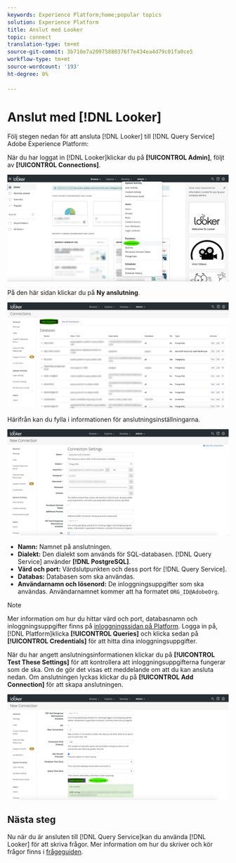 ```yaml
---
keywords: Experience Platform;home;popular topics
solution: Experience Platform
title: Anslut med Looker
topic: connect
translation-type: tm+mt
source-git-commit: 3b710e7a20975880376f7e434ea4d79c01fa0ce5
workflow-type: tm+mt
source-wordcount: '193'
ht-degree: 0%

---
```



# Anslut med [!DNL Looker]

Följ stegen nedan för att ansluta [!DNL Looker] till [!DNL Query Service] Adobe Experience Platform:

När du har loggat in [!DNL Looker]klickar du på **[!UICONTROL Admin]**, följt av **[!UICONTROL Connections]**.

![](../images/clients/looker/click-admin-connections.png)

På den här sidan klickar du på **Ny anslutning**.

![](../images/clients/looker/click-new-connection.png)

Härifrån kan du fylla i informationen för anslutningsinställningarna.

![](../images/clients/looker/new-connection.png)

- **Namn:** Namnet på anslutningen.
- **Dialekt:** Den dialekt som används för SQL-databasen. [!DNL Query Service] använder **[!DNL PostgreSQL]**.
- **Värd och port:** Värdslutpunkten och dess port för [!DNL Query Service].
- **Databas:** Databasen som ska användas.
- **Användarnamn och lösenord:** De inloggningsuppgifter som ska användas. Användarnamnet kommer att ha formatet `ORG_ID@AdobeOrg`.

>[!NOTE]
>
>Mer information om hur du hittar värd och port, databasnamn och inloggningsuppgifter finns på [inloggningssidan på Platform](https://platform.adobe.com/query/configuration). Logga in på, [!DNL Platform]klicka **[!UICONTROL Queries]** och klicka sedan på **[!UICONTROL Credentials]** för att hitta dina inloggningsuppgifter.

När du har angett anslutningsinformationen klickar du på **[!UICONTROL Test These Settings]** för att kontrollera att inloggningsuppgifterna fungerar som de ska. Om de gör det visas ett meddelande om att du kan ansluta nedan. Om anslutningen lyckas klickar du på **[!UICONTROL Add Connection]** för att skapa anslutningen.

![](../images/clients/looker/click-test-connection.png)

## Nästa steg

Nu när du är ansluten till [!DNL Query Service]kan du använda [!DNL Looker] för att skriva frågor. Mer information om hur du skriver och kör frågor finns i [frågeguiden](../creating-queries/creating-queries.md).